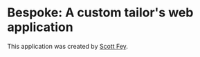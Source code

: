 # Bespoke: A custom tailor's web application

This application was created by [Scott Fey](http://www.google.com).